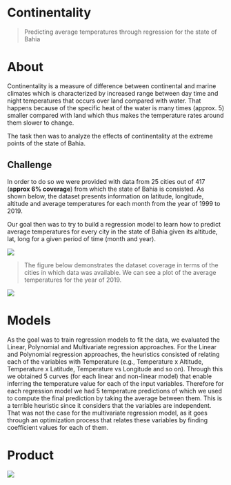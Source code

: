 # Continentality
> Predicting average temperatures through regression for the state of Bahia

# About
Continentality is a measure of difference between continental and marine climates which is characterized by increased range between day time and night temperatures that occurs over land compared with water. That happens because of the
specific heat of the water is many times (approx. 5) smaller compared with land which thus makes the temperature rates around them slower to change.   

The task then was to analyze the effects of continentality at the extreme points of the state of Bahia.

## Challenge
In order to do so we were provided with data from 25 cities out of 417 (**approx 6% coverage**) from which the state of Bahia is consisted. As shown below, the dataset presents information on latitude, longitude, altitude and average 
temperatures for each month from the year of 1999 to 2019. 

Our goal then was to try to build a regression model to learn how to predict average temperatures for every city in the state of Bahia given its altitude, lat, long for a given period of time (month and year). 

<p align="">
  <img src="https://i.imgur.com/I0p6V4c.png">
</p>

> The figure below demonstrates the dataset coverage in terms of the cities in which data was available. We can see a plot of the average temperatures for the year of 2019.
<p align="">
  <img src="https://i.imgur.com/V1iEYtB.png">
</p>

# Models
As the goal was to train regression models to fit the data, we evaluated the Linear, Polynomial and Multivariate regression approaches. For the Linear and Polynomial regression approaches, the heuristics consisted of relating each of the variables with Temperature (e.g., Temperature x Altitude, Temperature x Latitude, Temperature vs Longitude and so on). Through this we obtained 5 curves (for each linear and non-linear model) that enable inferring the temperature value for each of the input variables. Therefore for each regression model we had 5 temperature predictions of which we used to compute the final prediction by taking the average between them. This is a terrible heuristic since it considers that the variables are independent. That was not the case for the multivariate regression model, as it goes through an optimization process that relates these variables by finding coefficient values for each of them.  


# Product

<p align="">
  <img src="https://i.imgur.com/y1KuW9c.png">
</p>
